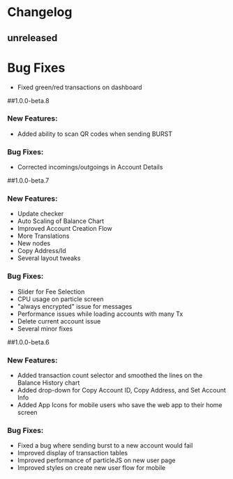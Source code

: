 # Changelog

## unreleased

# Bug Fixes
- Fixed green/red transactions on dashboard


##1.0.0-beta.8

### New Features:
- Added ability to scan QR codes when sending BURST

### Bug Fixes:
- Corrected incomings/outgoings in Account Details

##1.0.0-beta.7

### New Features:
- Update checker
- Auto Scaling of Balance Chart
- Improved Account Creation Flow
- More Translations
- New nodes
- Copy Address/Id
- Several layout tweaks

### Bug Fixes:

- Slider for Fee Selection
- CPU usage on particle screen
- "always encrypted" issue for messages
- Performance issues while loading accounts with many Tx
- Delete current account issue
- Several minor fixes

##1.0.0-beta.6

### New Features:
- Added transaction count selector and smoothed the lines on the Balance History chart
- Added drop-down for Copy Account ID, Copy Address, and Set Account Info
- Added App Icons for mobile users who save the web app to their home screen

### Bug Fixes:
- Fixed a bug where sending burst to a new account would fail
- Improved display of transaction tables
- Improved performance of particleJS on new user page
- Improved styles on create new user flow for mobile

